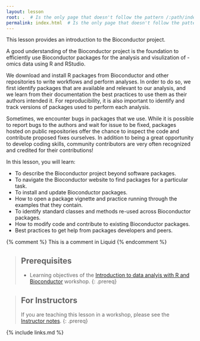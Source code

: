 ```yaml
---
layout: lesson
root: .  # Is the only page that doesn't follow the pattern /:path/index.html
permalink: index.html  # Is the only page that doesn't follow the pattern /:path/index.html
---
```


This lesson provides an introduction to the Bioconductor project.

A good understanding of the Bioconductor project is the foundation to efficiently use Bioconductor packages for the analysis and visulization of -omics data using R and RStudio.

We download and install R packages from Bioconductor and other repositories to write workflows and perform analyses.
In order to do so, we first identify packages that are available and relevant to our analysis, and we learn from their documentation the best practices to use them as their authors intended it.
For reproducibility, it is also important to identify and track versions of packages used to perform each analysis.

Sometimes, we encounter bugs in packages that we use.
While it is possible to report bugs to the authors and wait for issue to be fixed,
packages hosted on public repositories offer the chance to inspect the code and contribute proposed fixes ourselves.
In addition to being a great opportunity to develop coding skills, community contributors are very often recognized and credited for their contributions!

In this lesson, you will learn:

- To describe the Bioconductor project beyond software packages.
- To navigate the Bioconductor website to find packages for a particular task.
- To install and update Bioconductor packages.
- How to open a package vignette and practice running through the examples that they contain.
- To identify standard classes and methods re-used across Bioconductor packages.
- How to modify code and contribute to existing Bioconductor packages.
- Best practices to get help from packages developers and peers.

<!-- this is an html comment -->

{% comment %} This is a comment in Liquid {% endcomment %}

> ## Prerequisites
>
> - Learning objectives of the [Introduction to data analyis with R and Bioconductor][lesson-intro-r-bioconductor] workshop.
{: .prereq}

> ## For Instructors
> If you are teaching this lesson in a workshop, please see the 
> [Instructor notes](guide/).
{: .prereq}

[lesson-intro-r-bioconductor]: https://carpentries-incubator.github.io/bioc-intro/index.html

{% include links.md %}
